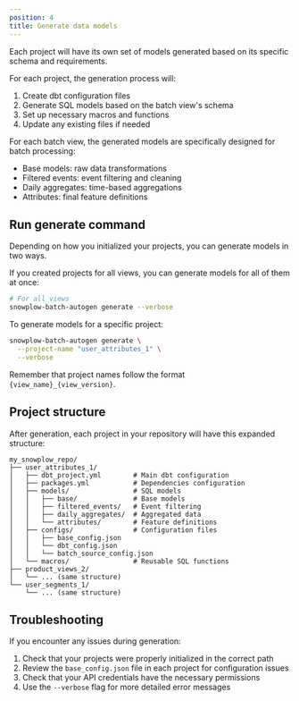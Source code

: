 ```yaml
---
position: 4
title: Generate data models
---
```


Each project will have its own set of models generated based on its specific schema and requirements.

For each project, the generation process will:

1. Create dbt configuration files
2. Generate SQL models based on the batch view's schema
3. Set up necessary macros and functions
4. Update any existing files if needed

For each batch view, the generated models are specifically designed for batch processing:

* Base models: raw data transformations
* Filtered events: event filtering and cleaning
* Daily aggregates: time-based aggregations
* Attributes: final feature definitions

## Run generate command

Depending on how you initialized your projects, you can generate models in two ways.

If you created projects for all views, you can generate models for all of them at once:

```bash
# For all views
snowplow-batch-autogen generate --verbose
```

To generate models for a specific project:

```bash
snowplow-batch-autogen generate \
  --project-name "user_attributes_1" \
  --verbose
```

Remember that project names follow the format `{view_name}_{view_version}`.

## Project structure

After generation, each project in your repository will have this expanded structure:

```
my_snowplow_repo/
├── user_attributes_1/
│   ├── dbt_project.yml        # Main dbt configuration
│   ├── packages.yml           # Dependencies configuration
│   ├── models/                # SQL models
│   │   ├── base/              # Base models
│   │   ├── filtered_events/   # Event filtering
│   │   ├── daily_aggregates/  # Aggregated data
│   │   └── attributes/        # Feature definitions
│   ├── configs/               # Configuration files
│   │   ├── base_config.json
│   │   └── dbt_config.json
│   │   └── batch_source_config.json
│   └── macros/                # Reusable SQL functions
├── product_views_2/
│   └── ... (same structure)
└── user_segments_1/
    └── ... (same structure)
```

## Troubleshooting

If you encounter any issues during generation:

1. Check that your projects were properly initialized in the correct path
2. Review the `base_config.json` file in each project for configuration issues
3. Check that your API credentials have the necessary permissions
4. Use the `--verbose` flag for more detailed error messages
